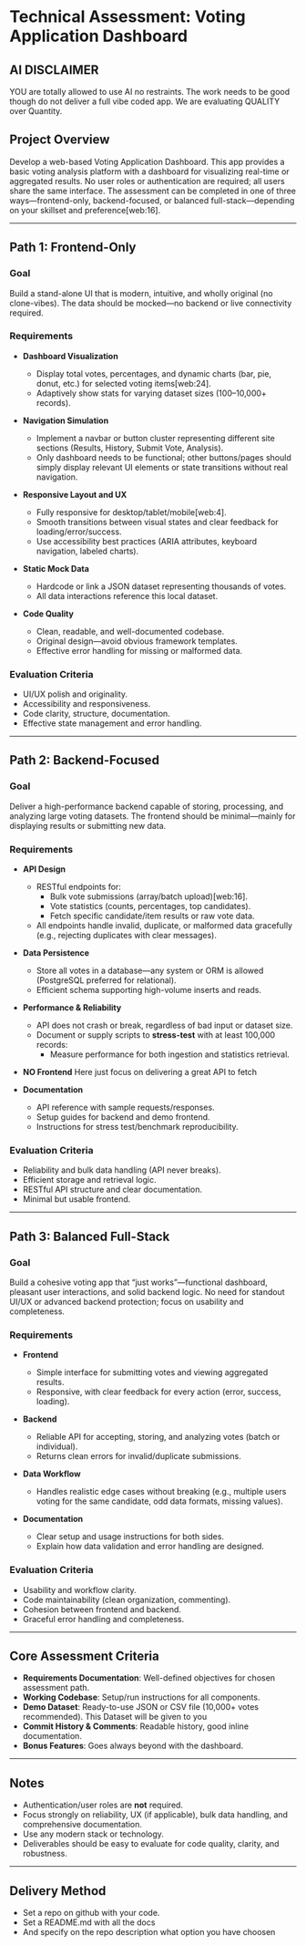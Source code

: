 # Technical Assessment: Voting Application Dashboard

## AI DISCLAIMER
YOU are totally allowed to use AI no restraints. The work needs to be good though do not deliver a full vibe coded app. We are evaluating QUALITY over Quantity.


## Project Overview

Develop a web-based Voting Application Dashboard. This app provides a basic voting analysis platform with a dashboard for visualizing real-time or aggregated results. No user roles or authentication are required; all users share the same interface. The assessment can be completed in one of three ways—frontend-only, backend-focused, or balanced full-stack—depending on your skillset and preference[web:16].

---

## Path 1: Frontend-Only

### Goal

Build a stand-alone UI that is modern, intuitive, and wholly original (no clone-vibes). The data should be mocked—no backend or live connectivity required.

### Requirements

- **Dashboard Visualization**
  - Display total votes, percentages, and dynamic charts (bar, pie, donut, etc.) for selected voting items[web:24].
  - Adaptively show stats for varying dataset sizes (100–10,000+ records).

- **Navigation Simulation**
  - Implement a navbar or button cluster representing different site sections (Results, History, Submit Vote, Analysis).
  - Only dashboard needs to be functional; other buttons/pages should simply display relevant UI elements or state transitions without real navigation.

- **Responsive Layout and UX**
  - Fully responsive for desktop/tablet/mobile[web:4].
  - Smooth transitions between visual states and clear feedback for loading/error/success.
  - Use accessibility best practices (ARIA attributes, keyboard navigation, labeled charts).

- **Static Mock Data**
  - Hardcode or link a JSON dataset representing thousands of votes.
  - All data interactions reference this local dataset.

- **Code Quality**
  - Clean, readable, and well-documented codebase.
  - Original design—avoid obvious framework templates.
  - Effective error handling for missing or malformed data.

### Evaluation Criteria

- UI/UX polish and originality.
- Accessibility and responsiveness.
- Code clarity, structure, documentation.
- Effective state management and error handling.

---

## Path 2: Backend-Focused

### Goal

Deliver a high-performance backend capable of storing, processing, and analyzing large voting datasets. The frontend should be minimal—mainly for displaying results or submitting new data.

### Requirements

- **API Design**
  - RESTful endpoints for:
    - Bulk vote submissions (array/batch upload)[web:16].
    - Vote statistics (counts, percentages, top candidates).
    - Fetch specific candidate/item results or raw vote data.
  - All endpoints handle invalid, duplicate, or malformed data gracefully (e.g., rejecting duplicates with clear messages).

- **Data Persistence**
  - Store all votes in a database—any system or ORM is allowed (PostgreSQL preferred for relational).
  - Efficient schema supporting high-volume inserts and reads.

- **Performance & Reliability**
  - API does not crash or break, regardless of bad input or dataset size.
  - Document or supply scripts to **stress-test** with at least 100,000 records:
    - Measure performance for both ingestion and statistics retrieval.

- **NO Frontend**
    Here just focus on delivering a great API to fetch

- **Documentation**
  - API reference with sample requests/responses.
  - Setup guides for backend and demo frontend.
  - Instructions for stress test/benchmark reproducibility.

### Evaluation Criteria

- Reliability and bulk data handling (API never breaks).
- Efficient storage and retrieval logic.
- RESTful API structure and clear documentation.
- Minimal but usable frontend.

---

## Path 3: Balanced Full-Stack

### Goal

Build a cohesive voting app that “just works”—functional dashboard, pleasant user interactions, and solid backend logic. No need for standout UI/UX or advanced backend protection; focus on usability and completeness.

### Requirements

- **Frontend**
  - Simple interface for submitting votes and viewing aggregated results.
  - Responsive, with clear feedback for every action (error, success, loading).

- **Backend**
  - Reliable API for accepting, storing, and analyzing votes (batch or individual).
  - Returns clean errors for invalid/duplicate submissions.

- **Data Workflow**
  - Handles realistic edge cases without breaking (e.g., multiple users voting for the same candidate, odd data formats, missing values).

- **Documentation**
  - Clear setup and usage instructions for both sides.
  - Explain how data validation and error handling are designed.

### Evaluation Criteria

- Usability and workflow clarity.
- Code maintainability (clean organization, commenting).
- Cohesion between frontend and backend.
- Graceful error handling and completeness.

---

## Core Assessment Criteria

- **Requirements Documentation**: Well-defined objectives for chosen assessment path.
- **Working Codebase**: Setup/run instructions for all components.
- **Demo Dataset**: Ready-to-use JSON or CSV file (10,000+ votes recommended). This Dataset will be given to you 
- **Commit History & Comments**: Readable history, good inline documentation.
- **Bonus Features**:
    Goes always beyond with the dashboard.

  

---



## Notes

- Authentication/user roles are **not** required.
- Focus strongly on reliability, UX (if applicable), bulk data handling, and comprehensive documentation.
- Use any modern stack or technology.
- Deliverables should be easy to evaluate for code quality, clarity, and robustness.

---

## Delivery Method

- Set a repo on github with your code.
- Set a README.md with all the docs
- And specify on the repo description what option you have choosen



